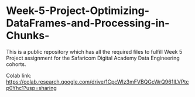 # Week-5-Project-Optimizing-DataFrames-and-Processing-in-Chunks-

This is a public repository which has all the required files to fulfill Week 5 Project assignment for the Safaricom Digital Academy Data Engineering cohorts.

Colab link:  https://colab.research.google.com/drive/1CpcWIz3mFVBQGcWrQ961ILVPtcp0Yhc1?usp=sharing
